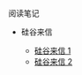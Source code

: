 <div class="sidebar-title">阅读笔记</div>
<template id="root-breadcrumb">电子栏目</template>

- 硅谷来信

  - [硅谷来信 1](document/阅读笔记/电子栏目/硅谷来信/硅谷来信1.md)
  - [硅谷来信 2](document/阅读笔记/电子栏目/硅谷来信/硅谷来信2.md)
